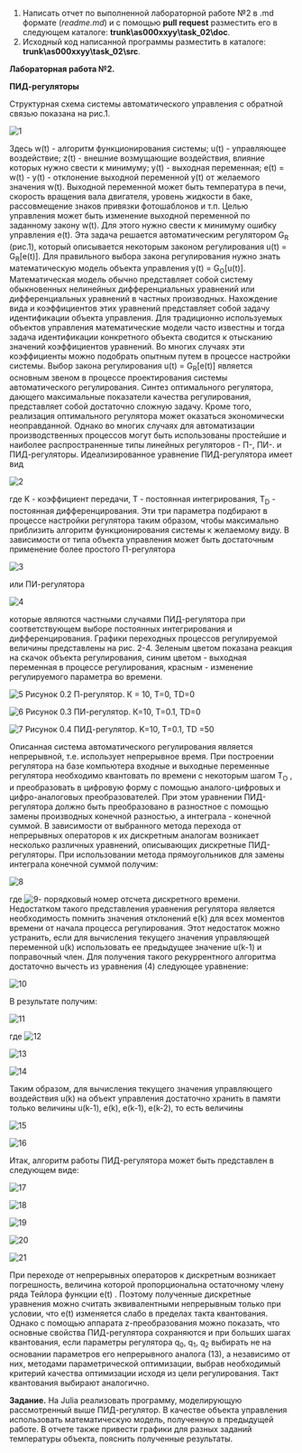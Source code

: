 1. Написать отчет по выполненной лабораторной работе №2 в .md формате (*readme.md*) и с помощью **pull request** разместить его в следующем каталоге: **trunk\as000xxyy\task_02\doc**.
2. Исходный код написанной программы разместить в каталоге: **trunk\as000xxyy\task_02\src**.

**Лабораторная работа №2.**

**ПИД-регуляторы**

Структурная схема системы автоматического управления с обратной связью показана на рис.1.

![1](images/1.png)

Здесь w(t) - алгоритм функционирования системы; u(t) - управляющее воздействие; z(t) - внешние возмущающие воздействия, влияние которых нужно свести к минимуму; y(t) - выходная переменная; e(t) = w(t) - y(t) - отклонение выходной переменной y(t) от желаемого значения w(t).
Выходной переменной может быть температура в печи, скорость вращения вала двигателя, уровень жидкости в баке, рассовмещение знаков привязки фотошаблонов и т.п. Целью управления может быть изменение выходной переменной по заданному закону w(t). Для этого нужно свести к минимуму ошибку управления e(t).
Эта задача решается автоматическим регулятором G<sub>R</sub> (рис.1), который описывается некоторым законом регулирования u(t) = G<sub>R</sub>[e(t)]. Для правильного выбора закона регулирования нужно знать математическую модель объекта управления y(t) = G<sub>O</sub>[u(t)]. Математическая модель обычно представляет собой систему обыкновенных нелинейных дифференциальных уравнений или дифференциальных уравнений в частных производных. Нахождение вида и коэффициентов этих уравнений представляет собой задачу идентификации объекта управления. Для традиционно используемых объектов управления математические модели часто известны и тогда задача идентификации конкретного объекта сводится к отысканию значений коэффициентов уравнений. Во многих случаях эти коэффициенты можно подобрать опытным путем в процессе настройки системы.
Выбор закона регулирования u(t) = G<sub>R</sub>[e(t)] является основным звеном в процессе проектирования системы автоматического регулирования. Синтез оптимального регулятора, дающего максимальные показатели качества регулирования, представляет собой достаточно сложную задачу. Кроме того, реализация оптимального регулятора может оказаться экономически неоправданной. Однако во многих случаях для автоматизации производственных процессов могут быть использованы простейшие и наиболее распространенные типы линейных регуляторов - П-, ПИ-. и ПИД-регуляторы.
Идеализированное уравнение ПИД-регулятора имеет вид 

![2](images/2.png)

где K - коэффициент передачи, T - постоянная интегрирования, T<sub>D</sub> - постоянная дифференцирования.
Эти три параметра подбирают в процессе настройки регулятора таким образом, чтобы максимально приблизить алгоритм функционирования системы к желаемому виду. 
В зависимости от типа объекта управления может быть достаточным применение более простого П-регулятора

![3](images/3.png)

или ПИ-регулятора

![4](images/4.png)

которые являются частными случаями ПИД-регулятора при соответствующем выборе постоянных интегрирования и дифференцирования.
Графики переходных процессов регулируемой величины представлены на рис. 2-4. Зеленым цветом показана реакция на скачок объекта регулирования, синим цветом - выходная переменная в процессе регулирования, красным - изменение регулируемого параметра во времени.

![5](images/5.png)
Рисунок 0.2 П-регулятор. К = 10, T=0, TD=0

![6](images/6.png)
Рисунок 0.3 ПИ-регулятор. К=10, T=0.1, TD=0

![7](images/7.png)
Рисунок 0.4 ПИД-регулятор. K=10, T=0.1, TD =50

Описанная система автоматического регулирования является непрерывной, т.е. использует непрерывное время. При построении регулятора на базе компьютера входные и выходные переменные регулятора необходимо квантовать по времени с некоторым шагом T<sub>O</sub> , и преобразовать в цифровую форму с помощью аналого-цифровых и цифро-аналоговых преобразователей. При этом уравнении ПИД-регулятора должно быть преобразовано в разностное с помощью замены производных конечной разностью, а интеграла - конечной суммой. В зависимости от выбранного метода перехода от непрерывных операторов к их дискретным аналогам возникает несколько различных уравнений, описывающих дискретные ПИД-регуляторы. При использовании метода прямоугольников для замены интеграла конечной суммой получим:

![8](images/8.png)

где ![9](images/9.png)- порядковый номер отсчета дискретного времени. 
Недостатком такого представления уравнения регулятора является необходимость помнить значения отклонений е(k) для всех моментов времени от начала процесса регулирования.
Этот недостаток можно устранить, если для вычисления текущего значения управляющей переменной u(k) использовать ее предыдущее значение u(k-1) и поправочный член. Для получения такого рекуррентного алгоритма достаточно вычесть из уравнения (4) следующее уравнение:

![10](images/10.png)

В результате получим:

![11](images/11.png)

где ![12](images/12.png)

![13](images/13.png)

![14](images/14.png)

Таким образом, для вычисления текущего значения управляющего воздействия u(k) на объект управления достаточно хранить в памяти только величины u(k-1), e(k), e(k-1), e(k-2), то есть величины

![15](images/15.png)

![16](images/16.png)

Итак, алгоритм работы ПИД-регулятора может быть представлен в следующем виде:

![17](images/17.png)

![18](images/18.png)

![19](images/19.png)

![20](images/20.png)

![21](images/21.png)

При переходе от непрерывных операторов к дискретным возникает погрешность, величина которой пропорциональна остаточному члену ряда Тейлора функции e(t) . Поэтому полученные дискретные уравнения можно считать эквивалентными непрерывным только при условии, что e(t) изменяется слабо в пределах такта квантования. 
Однако с помощью аппарата z-преобразования можно показать, что основные свойства ПИД-регулятора сохраняются и при больших шагах квантования, если параметры регулятора q<sub>0</sub>, q<sub>1</sub>, q<sub>2</sub> выбирать не на основании параметров его непрерывного аналога (13), а независимо от них, методами параметрической оптимизации, выбрав необходимый критерий качества оптимизации исходя из цели регулирования. Такт квантования выбирают аналогично.

**Задание.**
На Julia реализовать программу, моделирующую рассмотренный выше ПИД-регулятор.  В качестве объекта управления использовать математическую модель, полученную в предыдущей работе.
В отчете также привести графики для разных заданий температуры объекта, пояснить полученные результаты.
